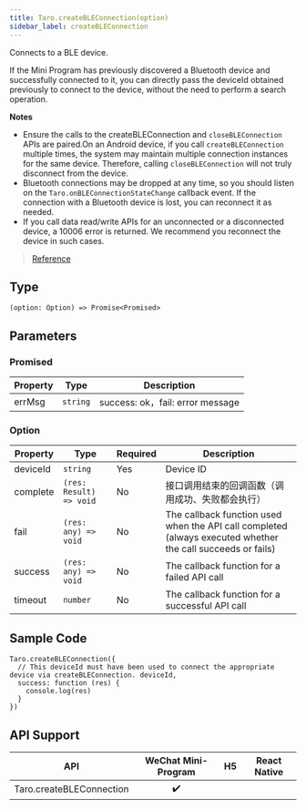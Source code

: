 ```yaml
---
title: Taro.createBLEConnection(option)
sidebar_label: createBLEConnection
---
```


Connects to a BLE device.

If the Mini Program has previously discovered a Bluetooth device and successfully connected to it, you can directly pass the deviceId obtained previously to connect to the device, without the need to perform a search operation.

**Notes**
- Ensure the calls to the createBLEConnection and `closeBLEConnection` APIs are paired.On an Android device, if you call `createBLEConnection` multiple times, the system may maintain multiple connection instances for the same device. Therefore, calling `closeBLEConnection` will not truly disconnect from the device.
- Bluetooth connections may be dropped at any time, so you should listen on the `Taro.onBLEConnectionStateChange` callback event. If the connection with a Bluetooth device is lost, you can reconnect it as needed.
- If you call data read/write APIs for an unconnected or a disconnected device, a 10006 error is returned. We recommend you reconnect the device in such cases.

> [Reference](https://developers.weixin.qq.com/miniprogram/dev/api/device/bluetooth-ble/wx.createBLEConnection.html)

## Type

```tsx
(option: Option) => Promise<Promised>
```

## Parameters

### Promised

<table>
  <thead>
    <tr>
      <th>Property</th>
      <th>Type</th>
      <th>Description</th>
    </tr>
  </thead>
  <tbody>
    <tr>
      <td>errMsg</td>
      <td><code>string</code></td>
      <td>success: ok，fail: error message</td>
    </tr>
  </tbody>
</table>

### Option

<table>
  <thead>
    <tr>
      <th>Property</th>
      <th>Type</th>
      <th style={{ textAlign: "center"}}>Required</th>
      <th>Description</th>
    </tr>
  </thead>
  <tbody>
    <tr>
      <td>deviceId</td>
      <td><code>string</code></td>
      <td style={{ textAlign: "center"}}>Yes</td>
      <td>Device ID</td>
    </tr>
    <tr>
      <td>complete</td>
      <td><code>(res: Result) =&gt; void</code></td>
      <td style={{ textAlign: "center"}}>No</td>
      <td>接口调用结束的回调函数（调用成功、失败都会执行）</td>
    </tr>
    <tr>
      <td>fail</td>
      <td><code>(res: any) =&gt; void</code></td>
      <td style={{ textAlign: "center"}}>No</td>
      <td>The callback function used when the API call completed (always executed whether the call succeeds or fails)</td>
    </tr>
    <tr>
      <td>success</td>
      <td><code>(res: any) =&gt; void</code></td>
      <td style={{ textAlign: "center"}}>No</td>
      <td>The callback function for a failed API call</td>
    </tr>
    <tr>
      <td>timeout</td>
      <td><code>number</code></td>
      <td style={{ textAlign: "center"}}>No</td>
      <td>The callback function for a successful API call</td>
    </tr>
  </tbody>
</table>

## Sample Code

```tsx
Taro.createBLEConnection({
  // This deviceId must have been used to connect the appropriate device via createBLEConnection. deviceId,
  success: function (res) {
    console.log(res)
  }
})
```

## API Support

|           API            | WeChat Mini-Program | H5 | React Native |
|:------------------------:|:-------------------:|:--:|:------------:|
| Taro.createBLEConnection |         ✔️          |    |              |

